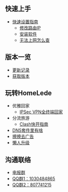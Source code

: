 ## 快速上手

* [快速设置指南](https://github.com/xiaoqingfengATGH/HomeLede/wiki/HomeLede-%E5%BC%80%E7%AE%B1%E6%89%8B%E5%86%8C)
    * [修改路由IP](https://github.com/xiaoqingfengATGH/HomeLede/wiki/HomeLede-%E5%BC%80%E7%AE%B1-%E5%9F%BA%E7%A1%80%E6%93%8D%E4%BD%9C-%E4%BF%AE%E6%94%B9%E8%B7%AF%E7%94%B1IP)
    * [安装软件](https://github.com/onevcat/Kingfisher/wiki/Cheat-Sheet#cache)
	* [无法上网怎么查](https://github.com/xiaoqingfengATGH/HomeLede/wiki/%E6%BC%AB%E8%B0%88%E5%8E%BB%E5%B9%BF%E5%91%8A%EF%BC%8C%E5%8E%9F%E7%90%86%E5%8F%8A%E9%81%BF%E5%9D%91%E6%8C%87%E5%8D%97)

## 版本一览

* [更新记录](https://github.com/xiaoqingfengATGH/HomeLede/wiki/HomeLede-%E9%87%8A%E6%94%BE%E8%AF%B4%E6%98%8E)
* [获取版本](https://github.com/xiaoqingfengATGH/HomeLede/wiki/HomeLede%E7%89%88%E6%9C%AC%E5%8F%91%E5%B8%83)

## 玩转HomeLede

* 优雅回家
	* [IPSec VPN全终端回家](https://github.com/xiaoqingfengATGH/HomeLede/wiki/%E5%A6%82%E4%BD%95%E4%BD%BF%E7%94%A8IPSecVPN%E5%AE%9E%E7%8E%B0%E5%A4%9A%E7%AB%AF%E6%8E%A5%E5%85%A5%E5%AE%B6%E5%BA%AD%E7%BD%91%E7%BB%9C)
* 分流旅游
	* [Clash快开指南](https://github.com/xiaoqingfengATGH/HomeLede/wiki/HomeLede-20200527-Clash%E9%A2%84%E8%A7%88%E7%89%88--%E5%BF%AB%E9%80%9FClash%E5%BC%80%E5%90%AF%E8%AF%B4%E6%98%8E)
* [DNS套件里有啥](https://github.com/xiaoqingfengATGH/HomeLede/wiki/HomeLede-20200527-DNS%E6%96%B9%E6%A1%88%E8%AF%B4%E6%98%8E)
* [撩撩去广告](https://github.com/xiaoqingfengATGH/HomeLede/wiki/%E6%BC%AB%E8%B0%88%E5%8E%BB%E5%B9%BF%E5%91%8A%EF%BC%8C%E5%8E%9F%E7%90%86%E5%8F%8A%E9%81%BF%E5%9D%91%E6%8C%87%E5%8D%97)
* [懒人升级](https://github.com/xiaoqingfengATGH/HomeLede/wiki/HomeLede%E6%87%92%E4%BA%BA%E5%8D%87%E7%BA%A7%E6%8C%87%E5%8D%97)

## 沟通联络

* [电报群](https://t.me/t_homelede)
* [QQ群1：1030484865](https://jq.qq.com/?_wv=1027&k=PtlQp9Z9)
* [QQ群2：807741215](https://jq.qq.com/?_wv=1027&k=z9phzgtx)